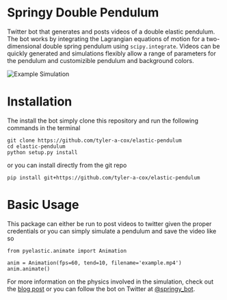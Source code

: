 # Springy Double Pendulum

Twitter bot that generates and posts videos of a double elastic pendulum. The bot
works by integrating the Lagrangian equations of motion for a two-dimensional double
spring pendulum using `scipy.integrate`. Videos can be quickly generated and simulations
flexibly allow a range of parameters for the pendulum and customizible pendulum and background colors.

![Example Simulation](assets/sim.gif)

# Installation

The install the bot simply clone this repository and run the following commands in the terminal

```
git clone https://github.com/tyler-a-cox/elastic-pendulum
cd elastic-pendulum
python setup.py install
```
or you can install directly from the git repo

`pip install git+https://github.com/tyler-a-cox/elastic-pendulum`

# Basic Usage

This package can either be run to post videos to twitter given the proper credentials or you can simply 
simulate a pendulum and save the video like so

```
from pyelastic.animate import Animation

anim = Animation(fps=60, tend=10, filename='example.mp4')
anim.animate()
```
For more information on the physics involved in the simulation, check out the [blog post](https://tyleracox.xyz/blog/double-pendulum/) or you can follow the bot on Twitter at [@springy_bot](https://twitter/com/springy_bot).
